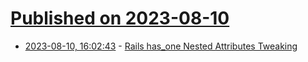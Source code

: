 # [Published on 2023-08-10](index.md)

* [2023-08-10, 16:02:43](https://lobste.rs/s/ta13fy/rails_has_one_nested_attributes_tweaking) - [Rails has_one Nested Attributes Tweaking](https://goodenough.us/blog/2023-08-07-til-rails-has-one-nested-attributes-tweaking/)
